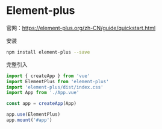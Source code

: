 # Element-plus

官网：<https://element-plus.org/zh-CN/guide/quickstart.html>

安装
```bash
npm install element-plus --save
```

完整引入

```js
import { createApp } from 'vue'
import ElementPlus from 'element-plus'
import 'element-plus/dist/index.css'
import App from './App.vue'

const app = createApp(App)

app.use(ElementPlus)
app.mount('#app')
```